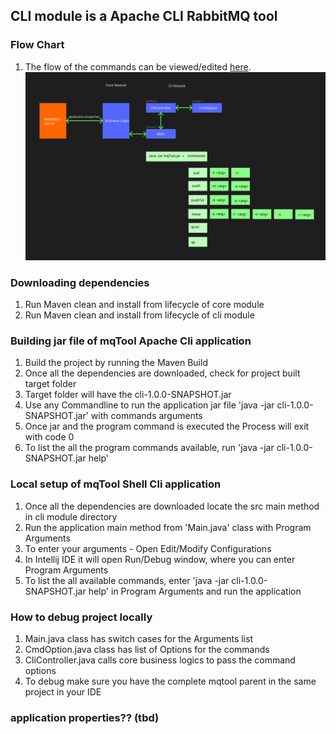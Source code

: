 ## CLI module is a Apache CLI RabbitMQ tool

### Flow Chart
1. The flow of the commands can be viewed/edited [here](https://www.figma.com/file/MFg3ctQZfUSVp46XQnCBAI/RabbitMQ-Apache-CLI?type=design&node-id=0-1&mode=design&t=xqvB5w66DaNykBGl-0).
![img.png](img.png)

### Downloading dependencies
1. Run Maven clean and install from lifecycle of core module
2. Run Maven clean and install from lifecycle of cli module

### Building jar file of mqTool Apache Cli application
1. Build the project by running the Maven Build
2. Once all the dependencies are downloaded, check for project built target folder
3. Target folder will have the cli-1.0.0-SNAPSHOT.jar
4. Use any Commandline to run the application jar file 'java -jar cli-1.0.0-SNAPSHOT.jar' with commands arguments
5. Once jar and the program command is executed the Process will exit with code 0
6. To list the all the program commands available, run 'java -jar cli-1.0.0-SNAPSHOT.jar help'

### Local setup of mqTool Shell Cli application
1. Once all the dependencies are downloaded locate the src main method in cli module directory
2. Run the application main method from 'Main.java' class with Program Arguments
3. To enter your arguments - Open Edit/Modify Configurations 
4. In Intellij IDE it will open Run/Debug window, where you can enter Program Arguments
5. To list the all available commands, enter 'java -jar cli-1.0.0-SNAPSHOT.jar help' in Program Arguments and run the application

### How to debug project locally
1. Main.java class has switch cases for the Arguments list
2. CmdOption.java class has list of Options for the commands
3. CliController.java calls core business logics to pass the command options
4. To debug make sure you have the complete mqtool parent in the same project in your IDE

### application properties?? (tbd)